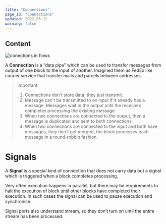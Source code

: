 ```yaml
---
title: "Connections"
page_id: "Connections"
updated: 2022-05-12
warning: false
---
```


## Content

![conections in flows](https://assets.postman.com/postman-labs-docs/connections/connection-header.png)

A **Connection** is a “data pipe” which can be used to transfer messages from output of one block to the input of another. Imagined them as FedEx like courier service that transfer mails and parcels between addresses.

> Important
>
> 1. Connections don't store data, they just transmit.
> 2. Message can't be transmitted to an input if it already has a message. Messages wait in the output until the receivers completes processing the existing message.
> 3. When two connections are connected to the output, then a message is duplicated and sent to both connections.
> 4. When two connections are connected to the input and both have messages, they don't get merged, the block processes each message in a round-robbin fashion.

# Signals

A **Signal** is a special kind of connection that does not carry data but a signal which is triggered when a block completes processing.

Very often execution happens in parallel, but there may be requirements to halt the execution of block until other blocks have completed their execution. In such cases the signal can be used to pause execution and synchronise.

Signal ports also understand stream, so they don’t turn on until the entire stream has been processed.
